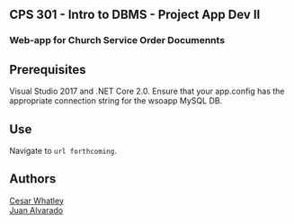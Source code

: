 ## CPS 301 - Intro to DBMS - Project App Dev II
### Web-app for Church Service Order Documennts

## Prerequisites

Visual Studio 2017 and .NET Core 2.0.
Ensure that your app.config has the appropriate connection string for the wsoapp MySQL DB.

## Use
Navigate to ```url forthcoming```.

## Authors
[Cesar Whatley](www.linkedin.com)                                                                                                    
[Juan Alvarado](www.linkedin.com)